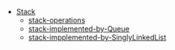 
- [Stack](./stack.md)
  - [stack-operations](./stack.js)
  - [stack-implemented-by-Queue](./stack-implemented-by-queue.js)
  - [stack-impplemented-by-SinglyLinkedList](./stackImpByLinkedList.js)
